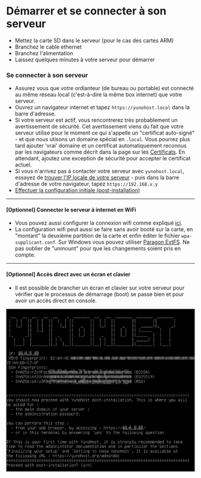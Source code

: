 # Démarrer et se connecter à son serveur

* Mettez la carte SD dans le serveur (pour le cas des cartes ARM)
* Branchez le cable ethernet
* Branchez l'alimentation
* Laissez quelques minutes à votre serveur pour démarrer

### Se connecter à son serveur

* Assurez vous que votre ordianteur (de bureau ou portable) est connecté au même réseau local (c'est-à-dire la même box internet) que votre serveur.
* Ouvrez un navigateur internet et tapez `https://yunohost.local` dans la barre d'adresse.
* Si votre serveur est actif, vous rencontrerez très probablement un avertissement de sécurité. Cet avertissement viens du fait que votre serveur utilise pour le moment ce qui s'appelle un "certificat auto-signé" - et que nous utisons un domaine spécial en `.local`. Vous pourrez plus tard ajouter 'vrai' domaine et un certificat automatiquement reconnus par les navigateurs comme décrit dans la page sur les [Certificats](/certificate). En attendant, ajoutez une exception de sécurité pour accepter le certificat actuel.
* Si vous n'arrivez pas à contacter votre serveur avec `yunohost.local`, essayez de [trouver l'IP locale de votre serveur](/finding_the_local_ip) - puis dans la barre d'adresse de votre navigateur, tapez `https://192.168.x.y`
* [Effectuer la configuration initiale (post-installation)](/postinstall)

--- 

#### [Optionnel] Connecter le serveur à internet en WiFi

* Vous pouvez aussi configurer la connexion wifi comme expliqué [ici](http://raspbian-france.fr/connecter-wifi-raspberry-pi-3/). 
* La configuration wifi peut aussi se faire sans avoir booté sur la carte, en "montant" la deuxième partition de la carte et enfin éditer le fichier `wpa-supplicant.conf`. Sur Windows vous pouvez utiliser [Paragon ExtFS](https://www.paragon-software.com/home/extfs-windows/). Ne pas oublier de "unmount" pour que les changements soient pris en compte. 

---

#### [Optionnel] Accès direct avec un écran et clavier

* Il est possible de brancher un écran et clavier sur votre serveur pour vérifier que le processus de démarrage (boot) se passe bien et pour avoir un accès direct en console.

<div class="text-center"><img src="/images/boot_screen.png"></div>
